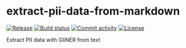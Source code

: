 # extract-pii-data-from-markdown

[![Release](https://img.shields.io/github/v/release/cast42/extract-pii-data-from-markdown)](https://img.shields.io/github/v/release/cast42/extract-pii-data-from-markdown)
[![Build status](https://img.shields.io/github/actions/workflow/status/cast42/extract-pii-data-from-markdown/main.yml?branch=main)](https://github.com/cast42/extract-pii-data-from-markdown/actions/workflows/main.yml?query=branch%3Amain)
[![Commit activity](https://img.shields.io/github/commit-activity/m/cast42/extract-pii-data-from-markdown)](https://img.shields.io/github/commit-activity/m/cast42/extract-pii-data-from-markdown)
[![License](https://img.shields.io/github/license/cast42/extract-pii-data-from-markdown)](https://img.shields.io/github/license/cast42/extract-pii-data-from-markdown)

Extract PII data with GliNER from text

